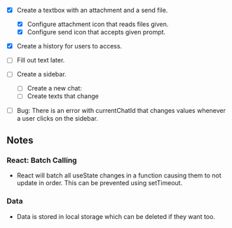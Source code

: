 * [X] Create a textbox with an attachment and a send file.

  * [X] Configure attachment icon that reads files given.
  * [X] Configure send icon that accepts given prompt.
* [X] Create a history for users to access.
* [ ] Fill out text later.
* [ ] Create a sidebar.

  * [ ] Create a new chat:
  * [ ] Create texts that change
* [ ] Bug: There is an error with currentChatId that changes values whenever a user clicks on the sidebar.

## Notes

### React: Batch Calling

* React will batch all useState changes in a function causing them to not update in order. This can be prevented using setTimeout.

### Data

* Data is stored in local storage which can be deleted if they want too.
